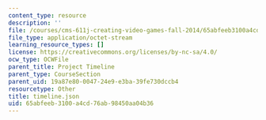 ```yaml
---
content_type: resource
description: ''
file: /courses/cms-611j-creating-video-games-fall-2014/65abfeeb3100a4cd76ab98450aa04b36_timeline.json
file_type: application/octet-stream
learning_resource_types: []
license: https://creativecommons.org/licenses/by-nc-sa/4.0/
ocw_type: OCWFile
parent_title: Project Timeline
parent_type: CourseSection
parent_uid: 19a87e80-0047-24e9-e3ba-39fe730dccb4
resourcetype: Other
title: timeline.json
uid: 65abfeeb-3100-a4cd-76ab-98450aa04b36
---
```

